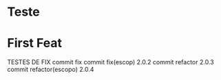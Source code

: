# Teste

# First Feat

TESTES DE FIX
  commit fix
  commit fix(escop) 2.0.2
  commit refactor 2.0.3
  commit refactor(escopo) 2.0.4